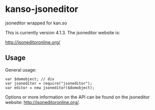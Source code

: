 kanso-jsoneditor
================

jsoneditor wrapped for kan.so

This is currently version 4.1.3.  The jsoneditor website is:

http://jsoneditoronline.org/

Usage
-----

General usage:

```
var $domobject; // div
var jsoneditor = require("jsoneditor");
var editor = new jsoneditor($domobject);
```

Options or more information on the API can be found on the 
jsoneditor website: http://jsoneditoronline.org/.


